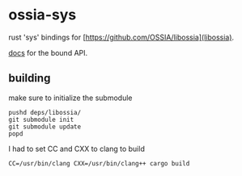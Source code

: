 # ossia-sys

rust 'sys' bindings for [https://github.com/OSSIA/libossia](libossia).

[docs](http://ossia.github.io/libossia/html/group___c_a_p_i.html) for the bound API.

## building

make sure to initialize the submodule
```
pushd deps/libossia/
git submodule init
git submodule update
popd
```

I had to set CC and CXX to clang to build

```
CC=/usr/bin/clang CXX=/usr/bin/clang++ cargo build
```

